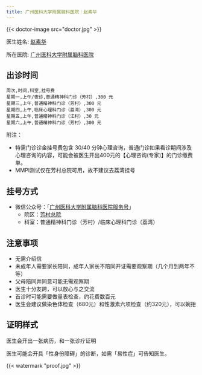 ```yaml
---
title: 广州医科大学附属脑科医院｜赵素华
---
```


{{< doctor-image src="doctor.jpg" >}}

医生姓名: [赵素华](https://www.gzbrain.cn/myzj/info.aspx?itemid=5375)

所在医院: [广州医科大学附属脑科医院](https://amap.com/place/B00141S32G)

## 出诊时间

```csv
周次,时间,科室,挂号费
星期一,上午/夜诊,普通精神科门诊（芳村）,300 元
星期三,上午,普通精神科门诊（芳村）,300 元
星期四,上午,临床心理科门诊（荔湾）,300 元
星期五,上午,普通精神科门诊（江村）,30 元
星期六,上午,普通精神科门诊（芳村）,300 元
```

附注：

- 特需门诊诊金挂号费包含 30/40 分钟心理咨询，普通门诊如果看诊期间涉及心理咨询的内容，可能会被医生开出400元的【心理咨询(专家)】的门诊缴费单。
- MMPI测试仅在芳村总院可用，故不建议去荔湾挂号

## 挂号方式

- 微信公众号：「[广州医科大学附属脑科医院服务号](weixin://gh_3410fe88a5d4)」
  - 院区：[芳村总院](https://amap.com/place/B00140HU1B)
  - 科室：普通精神科门诊（芳村）/临床心理科门诊（荔湾）

## 注意事项

- 无需介绍信
- 未成年人需要家长陪同，成年人家长不陪同开证需要观察期（几个月到两年不等）
- 父母陪同并同意可能无需观察期
- 医生十分友跨，可以放心与之交流
- 首诊时可能需要做量表检查，约花费数百元
- 医生会建议做染色体检查（680元）和性激素六项检查（约320元），可以婉拒

## 证明样式

医生会开出一张病历，和一张诊疗证明

医生可能会开具「性身份障碍」的诊断，如需「易性症」可告知医生。

{{< watermark "proof.jpg" >}}
